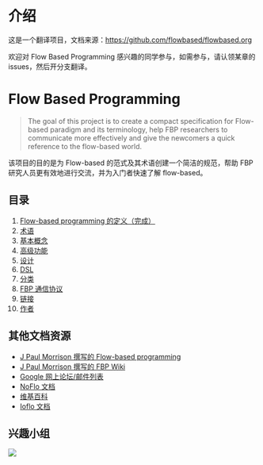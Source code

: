 # 介绍

这是一个翻译项目，文档来源：https://github.com/flowbased/flowbased.org

欢迎对 Flow Based Programming 感兴趣的同学参与，如需参与，请认领某章的 issues，然后开分支翻译。

# Flow Based Programming

> The goal of this project is to create a compact specification for Flow-based paradigm and its terminology, help FBP researchers to communicate more effectively and give the newcomers a quick reference to the flow-based world.

该项目的目的是为 Flow-based 的范式及其术语创建一个简洁的规范，帮助 FBP 研究人员更有效地进行交流，并为入门者快速了解 flow-based。

## 目录
1. [Flow-based programming 的定义（完成）](Definition.md)
2. [术语](Terminology.md)
3. [基本概念](Concepts.md)
4. [高级功能](Advanced-Features.md)
5. [设计](Design.md)
6. [DSL](FBP-DSL.md)
7. [分类](Classification.md)
8. [FBP 通信协议](Protocol.md)
9. [链接](Links.md)
10. [作者](Authors.md)

## 其他文档资源

* [J Paul Morrison 撰写的 Flow-based programming](http://jpaulmorrison.com/fbp/)
* [J Paul Morrison 撰写的 FBP Wiki](http://www.jpaulmorrison.com/cgi-bin/wiki.pl)
* [Google 网上论坛/邮件列表](http://groups.google.com/group/flow-based-programming)
* [NoFlo 文档](http://noflojs.org/documentation)
* [维基百科](http://en.wikipedia.org/wiki/Flow-based_programming)
* [Ioflo 文档](https://github.com/ioflo/ioflo_manuals)

## 兴趣小组

![](./wechat_group.png)
